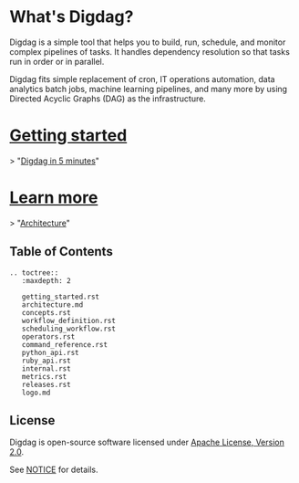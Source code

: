 
# What's Digdag?

Digdag is a simple tool that helps you to build, run, schedule, and monitor complex pipelines of tasks. It handles dependency resolution so that tasks run in order or in parallel.

Digdag fits simple replacement of cron, IT operations automation, data analytics batch jobs, machine learning pipelines, and many more by using Directed Acyclic Graphs (DAG) as the infrastructure.

# [Getting started](getting_started.html)

\> "[Digdag in 5 minutes](getting_started.html)"

# [Learn more](architecture.html)

\> "[Architecture](architecture.html)"

## Table of Contents

```eval_rst
.. toctree::
   :maxdepth: 2

   getting_started.rst
   architecture.md
   concepts.rst
   workflow_definition.rst
   scheduling_workflow.rst
   operators.rst
   command_reference.rst
   python_api.rst
   ruby_api.rst
   internal.rst
   metrics.rst
   releases.rst
   logo.md
```


## License

Digdag is open-source software licensed under [Apache License, Version 2.0](http://www.apache.org/licenses/LICENSE-2.0).

See [NOTICE](https://github.com/treasure-data/digdag/blob/master/NOTICE) for details.
